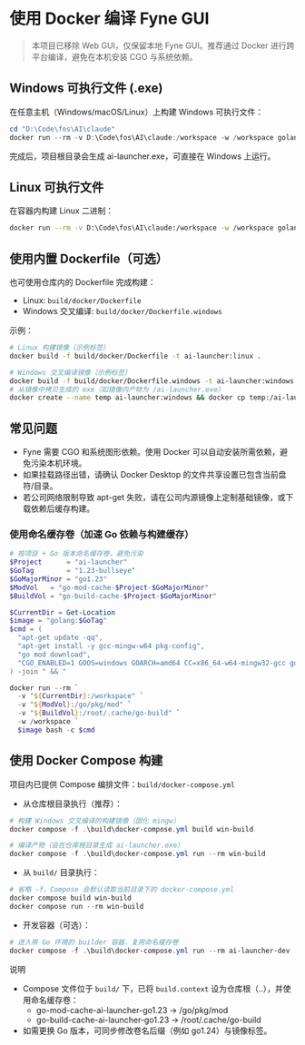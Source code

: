 # 使用 Docker 编译 Fyne GUI

> 本项目已移除 Web GUI，仅保留本地 Fyne GUI。推荐通过 Docker 进行跨平台编译，避免在本机安装 CGO 与系统依赖。

## Windows 可执行文件 (.exe)

在任意主机（Windows/macOS/Linux）上构建 Windows 可执行文件：

```powershell
cd "D:\Code\fos\AI\claude"
docker run --rm -v D:\Code\fos\AI\claude:/workspace -w /workspace golang:1.23-bullseye bash -c "apt-get update -qq && apt-get install -y gcc-mingw-w64 pkg-config && go mod download && CGO_ENABLED=1 GOOS=windows GOARCH=amd64 CC=x86_64-w64-mingw32-gcc go build -v -o ai-launcher.exe ./cmd/gui"
```

完成后，项目根目录会生成 ai-launcher.exe，可直接在 Windows 上运行。

## Linux 可执行文件

在容器内构建 Linux 二进制：

```bash
docker run --rm -v D:\Code\fos\AI\claude:/workspace -w /workspace golang:1.23-bullseye bash -c "apt-get update -qq && apt-get install -y gcc pkg-config libgl1-mesa-dev libxrandr-dev libxinerama-dev libxcursor-dev libxi-dev libxext-dev libxfixes-dev libx11-dev libxxf86vm-dev && go mod download && CGO_ENABLED=1 GOOS=linux GOARCH=amd64 go build -v -o ai-launcher ./cmd/gui"
```

## 使用内置 Dockerfile（可选）

也可使用仓库内的 Dockerfile 完成构建：
- Linux: `build/docker/Dockerfile`
- Windows 交叉编译: `build/docker/Dockerfile.windows`

示例：

```bash
# Linux 构建镜像（示例标签）
docker build -f build/docker/Dockerfile -t ai-launcher:linux .

# Windows 交叉编译镜像（示例标签）
docker build -f build/docker/Dockerfile.windows -t ai-launcher:windows .
# 从镜像中拷贝生成的 exe（如镜像内产物为 /ai-launcher.exe）
docker create --name temp ai-launcher:windows && docker cp temp:/ai-launcher.exe ./ai-launcher.exe && docker rm temp
```

## 常见问题

- Fyne 需要 CGO 和系统图形依赖。使用 Docker 可以自动安装所需依赖，避免污染本机环境。
- 如果挂载路径出错，请确认 Docker Desktop 的文件共享设置已包含当前盘符/目录。
- 若公司网络限制导致 apt-get 失败，请在公司内源镜像上定制基础镜像，或下载依赖后缓存构建。

### 使用命名缓存卷（加速 Go 依赖与构建缓存）

```powershell
# 按项目 + Go 版本命名缓存卷，避免污染
$Project      = "ai-launcher"
$GoTag        = "1.23-bullseye"
$GoMajorMinor = "go1.23"
$ModVol   = "go-mod-cache-$Project-$GoMajorMinor"
$BuildVol = "go-build-cache-$Project-$GoMajorMinor"

$CurrentDir = Get-Location
$image = "golang:$GoTag"
$cmd = (
  "apt-get update -qq",
  "apt-get install -y gcc-mingw-w64 pkg-config",
  "go mod download",
  "CGO_ENABLED=1 GOOS=windows GOARCH=amd64 CC=x86_64-w64-mingw32-gcc go build -ldflags='-H windowsgui' -v -o ai-launcher.exe ./cmd/gui"
) -join " && "

docker run --rm `
  -v "${CurrentDir}:/workspace" `
  -v "${ModVol}:/go/pkg/mod" `
  -v "${BuildVol}:/root/.cache/go-build" `
  -w /workspace `
  $image bash -c $cmd
```

## 使用 Docker Compose 构建

项目内已提供 Compose 编排文件：`build/docker-compose.yml`

- 从仓库根目录执行（推荐）：

```powershell
# 构建 Windows 交叉编译的构建镜像（固化 mingw）
docker compose -f .\build\docker-compose.yml build win-build

# 编译产物（会在仓库根目录生成 ai-launcher.exe）
docker compose -f .\build\docker-compose.yml run --rm win-build
```

- 从 `build/` 目录执行：

```powershell
# 省略 -f，Compose 会默认读取当前目录下的 docker-compose.yml
docker compose build win-build
docker compose run --rm win-build
```

- 开发容器（可选）：

```powershell
# 进入带 Go 环境的 builder 容器，复用命名缓存卷
docker compose -f .\build\docker-compose.yml run --rm ai-launcher-dev
```

说明
- Compose 文件位于 `build/` 下，已将 `build.context` 设为仓库根（..），并使用命名缓存卷：
  - go-mod-cache-ai-launcher-go1.23 → /go/pkg/mod
  - go-build-cache-ai-launcher-go1.23 → /root/.cache/go-build
- 如需更换 Go 版本，可同步修改卷名后缀（例如 go1.24）与镜像标签。

